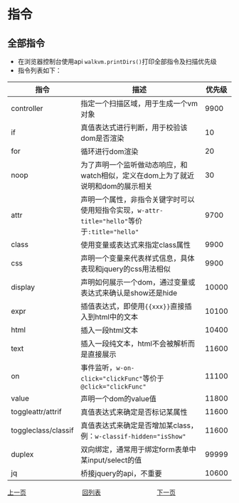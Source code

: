 # 指令

## 全部指令

- 在浏览器控制台使用api `walkvm.printDirs()`打印全部指令及扫描优先级
- 指令列表如下：

| 指令                | 描述                                                         | 优先级 |
| ------------------- | ------------------------------------------------------------ | ------ |
| controller          | 指定一个扫描区域，用于生成一个vm对象                         | 9900   |
| if                  | 真值表达式进行判断，用于校验该dom是否渲染                    | 10     |
| for                 | 循环进行dom渲染                                              | 20     |
| noop                | 为了声明一个监听做动态响应，和watch相似，定义在dom上为了就近说明和dom的展示相关 | 30     |
| attr                | 声明一个属性，非指令关键字时可以使用短指令实现，`w-attr-title="hello"`等价于`:title="hello"` | 9700   |
| class               | 使用变量或表达式来指定class属性                              | 9900   |
| css                 | 声明一个变量来代表样式信息，具体表现和jquery的css用法相似    | 9900   |
| display             | 声明如何展示一个dom，通过变量或表达式来确认是show还是hide    | 10000  |
| expr                | 插值表达式，即使用`{{xxx}}`直接插入到html中的文本            | 10100  |
| html                | 插入一段html文本                                             | 10400  |
| text                | 插入一段纯文本，html不会被解析而是直接展示                   | 11600  |
| on                  | 事件监听，`w-on-click="clickFunc"`等价于`@click="clickFunc"` | 11100  |
| value               | 声明一个dom的value值                                         | 11800  |
| toggleattr/attrif   | 真值表达式来确定是否标记某属性                               | 11600  |
| toggleclass/classif | 真值表达式来确定是否增加某class，例：`w-classif-hidden="isShow"` | 11600  |
| duplex              | 双向绑定，通常用于绑定form表单中某input/select的值           | 99999  |
| jq                  | 桥接jquery的api，不重要                                      | 10600  |

<div style="display: flex">
  <div style="display: flex;flex:1;align-items: center;"><a href="https://gaiyinaizhi.github.io/walkvm/basic/index" style="text-align: left;">上一页</a></div>
  <div style="display: flex;flex:1;align-items: center;"><a href="https://gaiyinaizhi.github.io/walkvm/index" style="text-align: center;">回列表</a></div>
  <div style="display: flex;flex:1;align-items: center;"><a href="https://gaiyinaizhi.github.io/walkvm/basic/expr" style="text-align: right;">下一页</a></div>
</div>